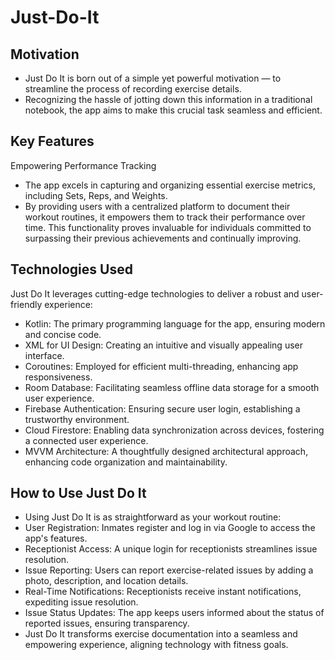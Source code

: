 # Just-Do-It
## Motivation
- Just Do It is born out of a simple yet powerful motivation — to streamline the process of recording exercise details. 
- Recognizing the hassle of jotting down this information in a traditional notebook, the app aims to make this crucial task seamless and efficient.

## Key Features
Empowering Performance Tracking
- The app excels in capturing and organizing essential exercise metrics, including Sets, Reps, and Weights. 
- By providing users with a centralized platform to document their workout routines, it empowers them to track their performance over time. This functionality proves invaluable for individuals committed to surpassing their previous achievements and continually improving.

## Technologies Used
Just Do It leverages cutting-edge technologies to deliver a robust and user-friendly experience:
- Kotlin: The primary programming language for the app, ensuring modern and concise code.
- XML for UI Design: Creating an intuitive and visually appealing user interface.
- Coroutines: Employed for efficient multi-threading, enhancing app responsiveness.
- Room Database: Facilitating seamless offline data storage for a smooth user experience.
- Firebase Authentication: Ensuring secure user login, establishing a trustworthy environment.
- Cloud Firestore: Enabling data synchronization across devices, fostering a connected user experience.
- MVVM Architecture: A thoughtfully designed architectural approach, enhancing code organization and maintainability.

## How to Use Just Do It
- Using Just Do It is as straightforward as your workout routine:
- User Registration: Inmates register and log in via Google to access the app's features.
- Receptionist Access: A unique login for receptionists streamlines issue resolution.
- Issue Reporting: Users can report exercise-related issues by adding a photo, description, and location details.
- Real-Time Notifications: Receptionists receive instant notifications, expediting issue resolution.
- Issue Status Updates: The app keeps users informed about the status of reported issues, ensuring transparency.
- Just Do It transforms exercise documentation into a seamless and empowering experience, aligning technology with fitness goals.
